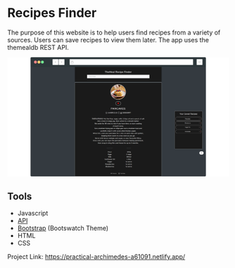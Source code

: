 # Recipes Finder

The purpose of this website is to help users find recipes from a variety of sources. Users can save recipes to view them later.
The app uses the themealdb REST API.

<img src="https://raw.githubusercontent.com/Deelip7/RecipesFinder/master/Images/recipeFinder.png" alt="screenshot of the website" width="800"/>

## Tools

- Javascript
- [API](https://www.themealdb.com/api.php)
- [Bootstrap](https://bootswatch.com/) (Bootswatch Theme)
- HTML
- CSS


Project Link: https://practical-archimedes-a61091.netlify.app/
